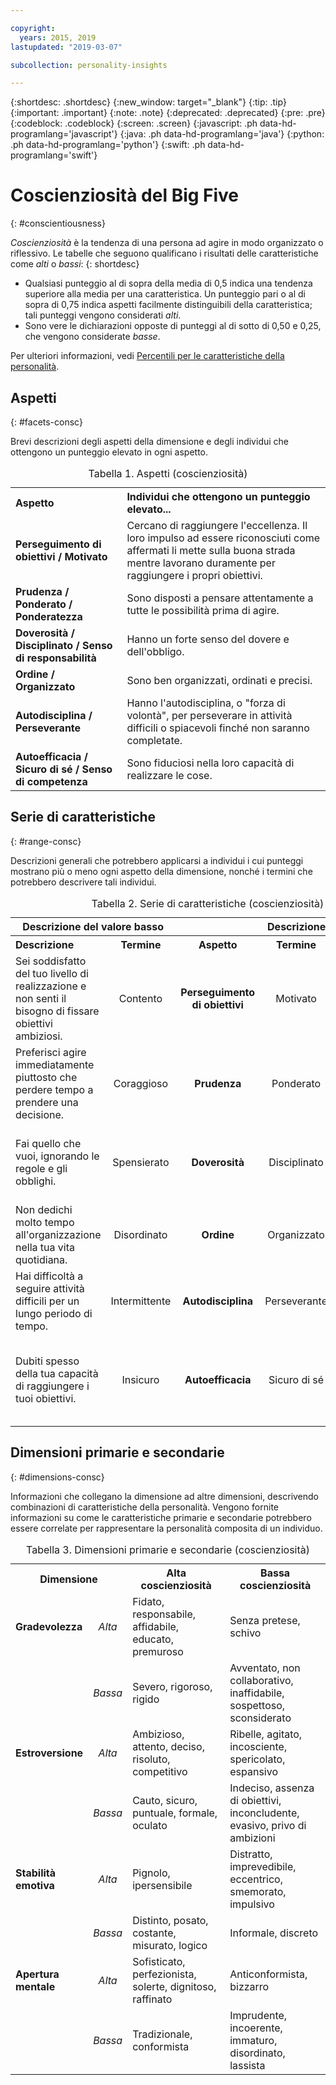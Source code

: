 ```yaml
---

copyright:
  years: 2015, 2019
lastupdated: "2019-03-07"

subcollection: personality-insights

---
```


{:shortdesc: .shortdesc}
{:new_window: target="_blank"}
{:tip: .tip}
{:important: .important}
{:note: .note}
{:deprecated: .deprecated}
{:pre: .pre}
{:codeblock: .codeblock}
{:screen: .screen}
{:javascript: .ph data-hd-programlang='javascript'}
{:java: .ph data-hd-programlang='java'}
{:python: .ph data-hd-programlang='python'}
{:swift: .ph data-hd-programlang='swift'}

# Coscienziosità del Big Five
{: #conscientiousness}

*Coscienziosità* è la tendenza di una persona ad agire
              in modo organizzato o riflessivo. Le tabelle che seguono qualificano i risultati delle caratteristiche come *alti* o *bassi*:
{: shortdesc}

-   Qualsiasi punteggio al di sopra della media di 0,5 indica una tendenza superiore alla media per una caratteristica. Un punteggio pari o al di sopra di 0,75 indica aspetti facilmente distinguibili della caratteristica; tali punteggi vengono considerati *alti*.
-   Sono vere le dichiarazioni opposte di punteggi al di sotto di 0,50 e 0,25, che vengono considerate *basse*.

Per ulteriori informazioni, vedi [Percentili per le caratteristiche della personalità](/docs/services/personality-insights?topic=personality-insights-numeric#percentiles).

## Aspetti
{: #facets-consc}

Brevi descrizioni degli aspetti della dimensione e degli individui che ottengono un punteggio elevato in ogni aspetto.

<table>
  <caption>Tabella 1. Aspetti (coscienziosità)</caption>
  <tr>
    <th style="text-align:left">Aspetto</th>
    <th style="text-align:left">Individui che ottengono un punteggio elevato...</th>
  </tr>
  <tr>
    <td><strong>Perseguimento di obiettivi / Motivato</strong></td>
    <td>Cercano di raggiungere l'eccellenza. Il loro impulso ad essere
    riconosciuti come affermati li mette sulla buona strada mentre lavorano duramente per raggiungere
    i propri obiettivi.</td>
  </tr>
  <tr>
    <td><strong>Prudenza / Ponderato / Ponderatezza</strong></td>
    <td>Sono disposti a pensare attentamente a tutte le possibilità prima di
    agire.</td>
  </tr>
  <tr>
    <td><strong>Doverosità / Disciplinato / Senso di responsabilità</strong></td>
    <td>Hanno un forte senso del dovere e dell'obbligo.</td>
  </tr>
  <tr>
    <td><strong>Ordine / Organizzato</strong></td>
    <td>Sono ben organizzati, ordinati e precisi.</td>
  </tr>
  <tr>
    <td><strong>Autodisciplina / Perseverante</strong></td>
    <td>Hanno l'autodisciplina, o "forza di volontà", per perseverare in attività
    difficili o spiacevoli finché non saranno completate.</td>
  </tr>
  <tr>
    <td><strong>Autoefficacia / Sicuro di sé / Senso di competenza</strong></td>
    <td>Sono fiduciosi nella loro capacità di realizzare le cose.</td>
  </tr>
</table>

## Serie di caratteristiche
{: #range-consc}

Descrizioni generali che potrebbero applicarsi a individui i cui punteggi mostrano più o meno ogni aspetto della dimensione, nonché i termini che potrebbero descrivere tali individui.

<table summary="Per l'aspetto elencato nella colonna centrale di ciascuna riga, le prime due colonne forniscono una descrizione e un termine per gli individui con punteggi bassi per l'aspetto e le ultime due colonne forniscono un termine e una descrizione per gli individui con punteggi alti per l'aspetto.">
  <caption>Tabella 2. Serie di caratteristiche (coscienziosità)</caption>
  <tr>
    <th id="lowValue" colspan="2" style="text-align:center">
      Descrizione del valore basso
    </th>
    <th id="blank"></th>
    <th id="highValue" colspan="2" style="text-align:center">
      Descrizione del valore alto
    </th>
  </tr>
  <tr>
    <th id="lowDescription" headers="lowValue" style="text-align:left; width:23%">
      Descrizione
    </th>
    <th id="lowTerm" headers="lowValue" style="text-align:center; width:16%">
      Termine
    </th>
    <th id="facet" headers="blank" style="text-align:center; width:16%">
      Aspetto
    </th>
    <th id="highTerm" headers="highValue" style="text-align:center; width:16%">
      Termine
    </th>
    <th id="highDescription" headers="highValue" style="text-align:right">
      Descrizione
    </th>
  </tr>
  <tr>
    <td headers="lowValue lowDescription" style="text-align:left">
      Sei soddisfatto del tuo livello di
      realizzazione e non senti il bisogno di fissare obiettivi ambiziosi.
    </td>
    <td headers="lowValue lowTerm" style="text-align:center">
      Contento
    </td>
    <td headers="blank facet" style="text-align:center">
      <strong>Perseguimento di obiettivi</strong>
    </td>
    <td headers="highValue highTerm" style="text-align:center">
      Motivato
    </td>
    <td headers="highValue highDescription" style="text-align:right">
      Stabilisci alti obiettivi per te stesso e lavori
      duro per raggiungerli.
    </td>
  </tr>
  <tr>
    <td headers="lowValue lowDescription" style="text-align:left">
      Preferisci agire immediatamente
      piuttosto che perdere tempo a prendere una decisione.
    </td>
    <td headers="lowValue lowTerm" style="text-align:center">
      Coraggioso
    </td>
    <td headers="blank facet" style="text-align:center">
      <strong>Prudenza</strong>
    </td>
    <td headers="highValue highTerm" style="text-align:center">
      Ponderato
    </td>
    <td headers="highValue highDescription" style="text-align:right">
      Pensi attentamente a tutte le decisioni prima di procedere.
    </td>
  </tr>
  <tr>
    <td headers="lowValue lowDescription" style="text-align:left">
      Fai quello che vuoi, ignorando le regole e gli obblighi.
    </td>
    <td headers="lowValue lowTerm" style="text-align:center">
      Spensierato
    </td>
    <td headers="blank facet" style="text-align:center">
      <strong>Doverosità</strong>
    </td>
    <td headers="highValue highTerm" style="text-align:center">
      Disciplinato
    </td>
    <td headers="highValue highDescription" style="text-align:right">
      Prendi sul serio regole e obblighi, anche quando sono sconvenienti.
    </td>
  </tr>
  <tr>
    <td headers="lowValue lowDescription" style="text-align:left">
      Non dedichi molto tempo all'organizzazione nella tua vita quotidiana.
    </td>
    <td headers="lowValue lowTerm" style="text-align:center">
      Disordinato
    </td>
    <td headers="blank facet" style="text-align:center">
      <strong>Ordine</strong>
    </td>
    <td headers="highValue highTerm" style="text-align:center">
      Organizzato
    </td>
    <td headers="highValue highDescription" style="text-align:right">
      Senti un forte bisogno di struttura nella tua vita.
    </td>
  </tr>
  <tr>
    <td headers="lowValue lowDescription" style="text-align:left">
      Hai difficoltà a seguire attività difficili per un lungo periodo di tempo.
    </td>
    <td headers="lowValue lowTerm" style="text-align:center">
      Intermittente
    </td>
    <td headers="blank facet" style="text-align:center">
      <strong>Autodisciplina</strong>
    </td>
    <td headers="highValue highTerm" style="text-align:center">
      Perseverante
    </td>
    <td headers="highValue highDescription" style="text-align:right">
      Puoi affrontare e seguire attività difficili.
    </td>
  </tr>
  <tr>
    <td headers="lowValue lowDescription" style="text-align:left">
      Dubiti spesso della tua capacità di raggiungere i tuoi obiettivi.
    </td>
    <td headers="lowValue lowTerm" style="text-align:center">
      Insicuro
    </td>
    <td headers="blank facet" style="text-align:center">
      <strong>Autoefficacia</strong>
    </td>
    <td headers="highValue highTerm" style="text-align:center">
      Sicuro di sé
    </td>
    <td headers="highValue highDescription" style="text-align:right">
      Senti di avere la capacità di riuscire nelle attività che ti sei prefissato.
    </td>
  </tr>
</table>

## Dimensioni primarie e secondarie
{: #dimensions-consc}

Informazioni che collegano la dimensione ad altre dimensioni, descrivendo combinazioni di caratteristiche della personalità. Vengono fornite informazioni su come le caratteristiche primarie e secondarie potrebbero essere correlate per rappresentare la personalità composita di un individuo.

<table>
  <caption>Tabella 3. Dimensioni primarie e secondarie (coscienziosità)</caption>
  <tr>
    <th colspan="2" style="width:30%">Dimensione</th>
    <th style="width:35%">Alta coscienziosità</th>
    <th style="width:35%">Bassa coscienziosità</th>
  </tr>
  <tr>
    <td style="text-align:left"><strong>Gradevolezza</strong></td>
    <td style="text-align:center"><em>Alta</em></td>
    <td>Fidato, responsabile, affidabile, educato, premuroso</td>
    <td>Senza pretese, schivo</td>
  </tr>
  <tr>
    <td></td>
    <td style="text-align:center"><em>Bassa</em></td>
    <td>Severo, rigoroso, rigido</td>
    <td>Avventato, non collaborativo, inaffidabile, sospettoso, sconsiderato</td>
  </tr>
  <tr>
    <td style="text-align:left"><strong>Estroversione</strong></td>
    <td style="text-align:center"><em>Alta</em></td>
    <td>Ambizioso, attento, deciso, risoluto, competitivo</td>
    <td>Ribelle, agitato, incosciente, spericolato, espansivo</td>
  </tr>
  <tr>
    <td></td>
    <td style="text-align:center"><em>Bassa</em></td>
    <td>Cauto, sicuro, puntuale, formale, oculato</td>
    <td>Indeciso, assenza di obiettivi, inconcludente, evasivo, privo di ambizioni</td>
  </tr>
  <tr>
    <td style="text-align:left"><strong>Stabilità emotiva</strong></td>
    <td style="text-align:center"><em>Alta</em></td>
    <td>Pignolo, ipersensibile</td>
    <td>Distratto, imprevedibile, eccentrico, smemorato, impulsivo</td>
  </tr>
  <tr>
    <td></td>
    <td style="text-align:center"><em>Bassa</em></td>
    <td>Distinto, posato, costante, misurato, logico</td>
    <td>Informale, discreto</td>
  </tr>
  <tr>
    <td style="text-align:left"><strong>Apertura mentale</strong></td>
    <td style="text-align:center"><em>Alta</em></td>
    <td>Sofisticato, perfezionista, solerte, dignitoso, raffinato</td>
    <td>Anticonformista, bizzarro</td>
  </tr>
  <tr>
    <td></td>
    <td style="text-align:center"><em>Bassa</em></td>
    <td>Tradizionale, conformista</td>
    <td>Imprudente, incoerente, immaturo, disordinato, lassista</td>
  </tr>
</table>
